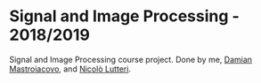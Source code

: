# Signal and Image Processing - 2018/2019 #

Signal and Image Processing course project. Done by me, [Damian Mastroiacovo](https://github.com/dmastro97), and [Nicolò Lutteri](https://github.com/nicololutteri).
